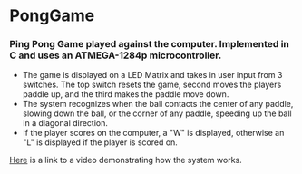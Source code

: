 # PongGame
### Ping Pong Game played against the computer. Implemented in C and uses an ATMEGA-1284p microcontroller.

- The game is displayed on a LED Matrix and takes in user input from 3 switches. The top switch resets the game, second moves the players paddle  up, and the third makes the paddle move down. 
- The system recognizes when the ball contacts the center of any paddle, slowing down the ball, or the corner of any paddle, speeding up the ball in a diagonal direction. 
- If the player scores on the computer, a "W" is displayed, otherwise an "L" is displayed if the player is scored on. 

[Here](https://drive.google.com/file/d/1gS2goVIaLxzDvcLrOcqs1s-EQEKLaYXo/view?usp=sharing) is a link to a video demonstrating how the system works. 
